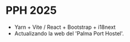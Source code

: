# PPH 2025

* Yarn + Vite / React + Bootstrap + i18next
* Actualizando la web del 'Palma Port Hostel'.
